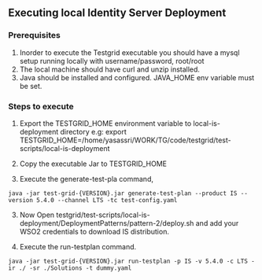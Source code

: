 ## Executing local Identity Server Deployment

### Prerequisites
1. Inorder to execute the Testgrid executable you should have a mysql setup running locally with username/password, root/root
2. The local machine should have curl and unzip installed.
3. Java should be installed and configured. JAVA_HOME env variable must be set.

### Steps to execute

1. Export the TESTGRID_HOME environment variable to local-is-deployment directory e.g: export TESTGRID_HOME=/home/yasassri/WORK/TG/code/testgrid/test-scripts/local-is-deployment

2. Copy the executable Jar to TESTGRID_HOME

3. Execute the generate-test-pla command, 
````
java -jar test-grid-{VERSION}.jar generate-test-plan --product IS --version 5.4.0 --channel LTS -tc test-config.yaml
````
3. Now Open testgrid/test-scripts/local-is-deployment/DeploymentPatterns/pattern-2/deploy.sh and add your WSO2 credentials to download IS distribution.

4. Execute the run-testplan command.
````
java -jar test-grid-{VERSION}.jar run-testplan -p IS -v 5.4.0 -c LTS -ir ./ -sr ./Solutions -t dummy.yaml
````
